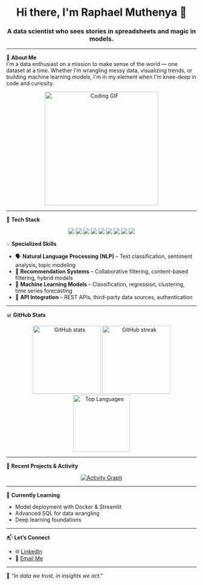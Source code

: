 <h1 align="center">Hi there, I'm Raphael Muthenya 👋</h1>
<h3 align="center">A data scientist who sees stories in spreadsheets and magic in models.</h3>

---

🌟 **About Me**  
I'm a data enthusiast on a mission to make sense of the world — one dataset at a time. Whether I'm wrangling messy data, visualizing trends, or building machine learning models, I'm in my element when I'm knee-deep in code and curiosity.

<div align="center">
  <img src="https://media.giphy.com/media/WUlplcMpOCEmTGBtBW/giphy.gif" width="300" alt="Coding GIF"/>
</div>

---

🚀 **Tech Stack**

<div align="center">
  <img src="https://img.shields.io/badge/Python-3776AB?style=for-the-badge&logo=python&logoColor=white" />
  <img src="https://img.shields.io/badge/Pandas-150458?style=for-the-badge&logo=pandas&logoColor=white" />
  <img src="https://img.shields.io/badge/Numpy-013243?style=for-the-badge&logo=numpy&logoColor=white" />
  <img src="https://img.shields.io/badge/Matplotlib-11557C?style=for-the-badge&logo=matplotlib&logoColor=white" />
  <img src="https://img.shields.io/badge/Seaborn-3B4D54?style=for-the-badge&logoColor=white" />
  <img src="https://img.shields.io/badge/Scikit--learn-F7931E?style=for-the-badge&logo=scikit-learn&logoColor=white" />
  <img src="https://img.shields.io/badge/SQL-4479A1?style=for-the-badge&logo=postgresql&logoColor=white" />
  <img src="https://img.shields.io/badge/MySQL-005C84?style=for-the-badge&logo=mysql&logoColor=white" />
  <img src="https://img.shields.io/badge/AWS-FF9900?style=for-the-badge&logo=amazon-aws&logoColor=white" />
</div>

💡 **Specialized Skills**
- 🗣 **Natural Language Processing (NLP)** – Text classification, sentiment analysis, topic modeling
- 🎯 **Recommendation Systems** – Collaborative filtering, content-based filtering, hybrid models
- 🤖 **Machine Learning Models** – Classification, regression, clustering, time series forecasting
- 🔌 **API Integration** – REST APIs, third-party data sources, authentication

---

📊 **GitHub Stats**

<div align="center">
  <img src="https://github-readme-stats.vercel.app/api?username=RaphaelMuthenya&show_icons=true&theme=tokyonight" alt="GitHub stats" height="180"/>
  <img src="https://github-readme-streak-stats.herokuapp.com/?user=RaphaelMuthenya&theme=tokyonight" alt="GitHub streak" height="180"/>
</div>

<div align="center">
  <img src="https://github-readme-stats.vercel.app/api/top-langs/?username=RaphaelMuthenya&layout=compact&theme=tokyonight" alt="Top Languages" height="150"/>
</div>

---

📂 **Recent Projects & Activity**

<div align="center">
  <a href="https://github.com/RaphaelMuthenya">
    <img src="https://github-readme-activity-graph.vercel.app/graph?username=RaphaelMuthenya&theme=react-dark" alt="Activity Graph"/>
  </a>
</div>

---

🌱 **Currently Learning**
- Model deployment with Docker & Streamlit
- Advanced SQL for data wrangling
- Deep learning foundations

---

📬 **Let’s Connect**
- 🌐 [LinkedIn](https://www.linkedin.com/in/raphael-muthenya/)
- 📧 [Email Me](mailto:vcmuthenya@gmail.com)

---

🧠 *"In data we trust, in insights we act."*

